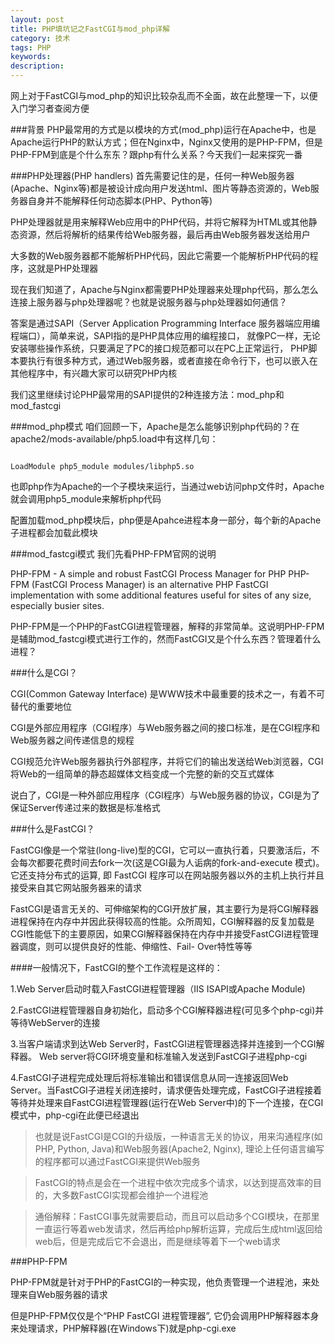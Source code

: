 ```yaml
---
layout: post
title: PHP填坑记之FastCGI与mod_php详解
category: 技术
tags: PHP
keywords: 
description: 
---
```


网上对于FastCGI与mod_php的知识比较杂乱而不全面，故在此整理一下，以便入门学习者查阅方便

###背景
PHP最常用的方式是以模块的方式(mod_php)运行在Apache中，也是Apache运行PHP的默认方式；但在Nginx中，Nginx又使用的是PHP-FPM，但是PHP-FPM到底是个什么东东？跟php有什么关系？今天我们一起来探究一番

###PHP处理器(PHP handlers)
首先需要记住的是，任何一种Web服务器(Apache、Nginx等)都是被设计成向用户发送html、图片等静态资源的，Web服务器自身并不能解释任何动态脚本(PHP、Python等)

PHP处理器就是用来解释Web应用中的PHP代码，并将它解释为HTML或其他静态资源，然后将解析的结果传给Web服务器，最后再由Web服务器发送给用户

大多数的Web服务器都不能解析PHP代码，因此它需要一个能解析PHP代码的程序，这就是PHP处理器

现在我们知道了，Apache与Nginx都需要PHP处理器来处理php代码，那么怎么连接上服务器与php处理器呢？也就是说服务器与php处理器如何通信？

答案是通过SAPI（Server Application Programming Interface 服务器端应用编程端口），简单来说，SAPI指的是PHP具体应用的编程接口， 就像PC一样，无论安装哪些操作系统，只要满足了PC的接口规范都可以在PC上正常运行， PHP脚本要执行有很多种方式，通过Web服务器，或者直接在命令行下，也可以嵌入在其他程序中，有兴趣大家可以研究PHP内核

我们这里继续讨论PHP最常用的SAPI提供的2种连接方法：mod_php和mod_fastcgi

###mod_php模式
咱们回顾一下，Apache是怎么能够识别php代码的？在apache2/mods-available/php5.load中有这样几句：

```

LoadModule php5_module modules/libphp5.so
```
也即php作为Apache的一个子模块来运行，当通过web访问php文件时，Apache就会调用php5_module来解析php代码

配置加载mod_php模块后，php便是Apahce进程本身一部分，每个新的Apache子进程都会加载此模块

###mod_fastcgi模式
我们先看PHP-FPM官网的说明

PHP-FPM - A simple and robust FastCGI Process Manager for PHP
PHP-FPM (FastCGI Process Manager) is an alternative PHP FastCGI implementation with some additional features useful for sites of any size, especially busier sites.

PHP-FPM是一个PHP的FastCGI进程管理器，解释的非常简单。这说明PHP-FPM是辅助mod_fastcgi模式进行工作的，然而FastCGI又是个什么东西？管理着什么进程？

###什么是CGI？

CGI(Common Gateway Interface) 是WWW技术中最重要的技术之一，有着不可替代的重要地位

CGI是外部应用程序（CGI程序）与Web服务器之间的接口标准，是在CGI程序和Web服务器之间传递信息的规程

CGI规范允许Web服务器执行外部程序，并将它们的输出发送给Web浏览器，CGI将Web的一组简单的静态超媒体文档变成一个完整的新的交互式媒体

说白了，CGI是一种外部应用程序（CGI程序）与Web服务器的协议，CGI是为了保证Server传递过来的数据是标准格式

###什么是FastCGI？

FastCGI像是一个常驻(long-live)型的CGI，它可以一直执行着，只要激活后，不会每次都要花费时间去fork一次(这是CGI最为人诟病的fork-and-execute 模式)。它还支持分布式的运算, 即 FastCGI 程序可以在网站服务器以外的主机上执行并且接受来自其它网站服务器来的请求

FastCGI是语言无关的、可伸缩架构的CGI开放扩展，其主要行为是将CGI解释器进程保持在内存中并因此获得较高的性能。众所周知，CGI解释器的反复加载是CGI性能低下的主要原因，如果CGI解释器保持在内存中并接受FastCGI进程管理器调度，则可以提供良好的性能、伸缩性、Fail- Over特性等等

####一般情况下，FastCGI的整个工作流程是这样的：

1.Web Server启动时载入FastCGI进程管理器（IIS ISAPI或Apache Module)

2.FastCGI进程管理器自身初始化，启动多个CGI解释器进程(可见多个php-cgi)并等待WebServer的连接

3.当客户端请求到达Web Server时，FastCGI进程管理器选择并连接到一个CGI解释器。 Web server将CGI环境变量和标准输入发送到FastCGI子进程php-cgi

4.FastCGI子进程完成处理后将标准输出和错误信息从同一连接返回Web Server。当FastCGI子进程关闭连接时，请求便告处理完成，FastCGI子进程接着等待并处理来自FastCGI进程管理器(运行在Web Server中)的下一个连接，在CGI模式中，php-cgi在此便已经退出

>也就是说FastCGI是CGI的升级版，一种语言无关的协议，用来沟通程序(如PHP, Python, Java)和Web服务器(Apache2, Nginx), 理论上任何语言编写的程序都可以通过FastCGI来提供Web服务

>FastCGI的特点是会在一个进程中依次完成多个请求，以达到提高效率的目的，大多数FastCGI实现都会维护一个进程池

>通俗解释：FastCGI事先就需要启动，而且可以启动多个CGI模块，在那里一直运行等着web发请求，然后再给php解析运算，完成后生成html返回给web后，但是完成后它不会退出，而是继续等着下一个web请求

###PHP-FPM

PHP-FPM就是针对于PHP的FastCGI的一种实现，他负责管理一个进程池，来处理来自Web服务器的请求


但是PHP-FPM仅仅是个“PHP FastCGI 进程管理器”, 它仍会调用PHP解释器本身来处理请求，PHP解释器(在Windows下)就是php-cgi.exe
